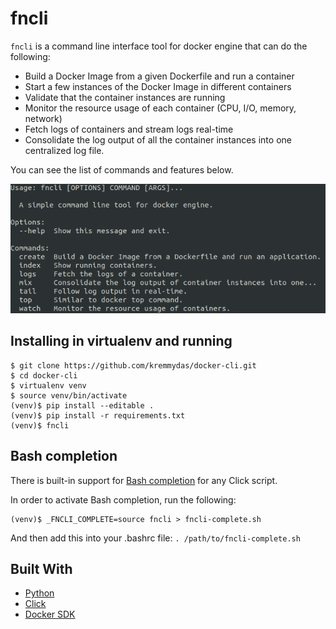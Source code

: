 # fncli

`fncli` is a command line interface tool for docker engine that can do the following:
 * Build a Docker Image from a given Dockerfile and run a container
 * Start a few instances of the Docker Image in different containers
 * Validate that the container instances are running
 * Monitor the resource usage of each container (CPU, I/O, memory, network)
 * Fetch logs of containers and stream logs real-time
 * Consolidate the log output of all the container instances into one centralized log file.

 You can see the list of commands and features below.

 ![usage](/data/2019-02-15_12:20:22.png)

## Installing in virtualenv and running ##

```
$ git clone https://github.com/kremmydas/docker-cli.git
$ cd docker-cli
$ virtualenv venv
$ source venv/bin/activate
(venv)$ pip install --editable .
(venv)$ pip install -r requirements.txt
(venv)$ fncli
```

## Bash completion ##

  There is built-in support for [Bash completion](https://click.palletsprojects.com/en/7.x/bashcomplete/) for any Click script.

  In order to activate Bash completion, run the following:
  ```
  (venv)$ _FNCLI_COMPLETE=source fncli > fncli-complete.sh
  ```
  And then add this into your .bashrc file: ```. /path/to/fncli-complete.sh```

## Built With ##
* [Python](https://www.python.org/)
* [Click](https://click.palletsprojects.com/en/7.x/)
* [Docker SDK](https://docker-py.readthedocs.io/en/stable/)
